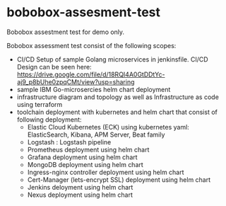 # bobobox-assesment-test
Bobobox assestment test for demo only.

Bobobox assessment test consist of the following scopes:
- CI/CD Setup of sample Golang microservices in jenkinsfile. CI/CD Design can be seen here: https://drive.google.com/file/d/18RQI4A0GtDDtYc-aj9_p8bUhe0zpqCMt/view?usp=sharing
- sample IBM Go-microsercies helm chart deployment
- infrastructure diagram and topology as well as Infrastructure as code using terraform
- toolchain deployment with kubernetes and helm chart that consist of following deployment:
  - Elastic Cloud Kubernetes (ECK) using kubernetes yaml: ElasticSearch, Kibana, APM Server, Beat family
  - Logstash : Logstash pipeline
  - Prometheus deployment using helm chart
  - Grafana deployment using helm chart
  - MongoDB deployment using helm chart
  - Ingress-nginx controller deployment using helm chart
  - Cert-Manager (lets-encrypt SSL) deployment using helm chart
  - Jenkins deloyment using helm chart
  - Nexus deployment using helm chart
 

